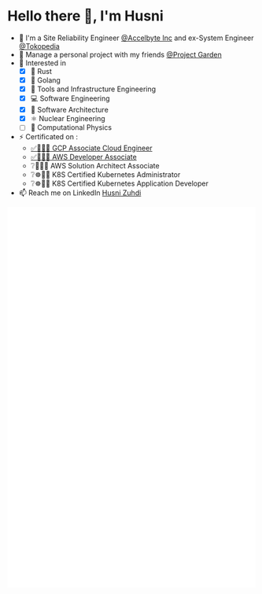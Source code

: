 # Hello there 👋, I'm Husni

- 🔭 I'm a Site Reliability Engineer [@Accelbyte Inc](https://accelbyte.io/) and ex-System Engineer [@Tokopedia](https://www.tokopedia.com/)
- 🎋 Manage a personal project with my friends [@Project Garden](https://github.com/project-garden)
- 🌱 Interested in
  - [x] 🦀 Rust
  - [x] 🦫 Golang
  - [x] 🧰 Tools and Infrastructure Engineering
  - [x] 💻 Software Engineering
  - [x] 📝 Software Architecture
  - [x] ⚛️ Nuclear Engineering
  - [ ] 🔬 Computational Physics
- ⚡ Certificated on :
  - [✅🌈👨‍💻 GCP Associate Cloud Engineer](https://www.credential.net/c2cbc5cd-b8ca-41fc-8417-f618631078e1)
  - [✅🍊👨‍💻 AWS Developer Associate](https://www.credly.com/badges/a76fc573-ac7d-479a-a391-9b597b667850/public_url)
  - ❔🍊👷‍♂️ AWS Solution Architect Associate
  - ❔☸️👷‍♂️ K8S Certified Kubernetes Administrator
  - ❔☸️👨‍💻 K8S Certified Kubernetes Application Developer
- 📫 Reach me on LinkedIn [Husni Zuhdi](https://www.linkedin.com/in/husni-naufal-zuhdi/)

![Metric](./github-metrics.svg)
